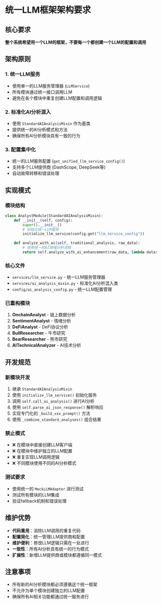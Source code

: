 # 统一LLM框架架构要求

## 核心要求
**整个系统希望用一个LLM的框架，不要每一个都创建一个LLM的配置和调用**

## 架构原则

### 1. 统一LLM服务
- 使用单一的LLM服务管理器 (`LLMService`)
- 所有模块通过统一接口调用LLM
- 避免在各个模块中重复创建LLM配置和调用逻辑

### 2. 标准化AI分析混入
- 使用 `StandardAIAnalysisMixin` 作为基类
- 提供统一的AI分析模式和方法
- 确保所有AI分析模块具有一致的行为

### 3. 配置集中化
- 统一的LLM服务配置 (`get_unified_llm_service_config()`)
- 支持多个LLM提供商 (DashScope, DeepSeek等)
- 自动故障转移和错误处理

## 实现模式

### 模块结构
```python
class AnalystModule(StandardAIAnalysisMixin):
    def __init__(self, config):
        super().__init__()
        # 初始化统一LLM服务
        initialize_llm_service(config.get("llm_service_config"))
    
    def analyze_with_ai(self, traditional_analysis, raw_data):
        # 使用统一的AI增强分析流程
        return self.analyze_with_ai_enhancement(raw_data, lambda data: traditional_analysis)
```

### 核心文件
- `services/llm_service.py` - 统一LLM服务管理器
- `services/ai_analysis_mixin.py` - 标准化AI分析混入类
- `config/ai_analysis_config.py` - 统一LLM配置管理

### 已重构模块
1. **OnchainAnalyst** - 链上数据分析
2. **SentimentAnalyst** - 情绪分析  
3. **DeFiAnalyst** - DeFi协议分析
4. **BullResearcher** - 牛市研究
5. **BearResearcher** - 熊市研究
6. **AITechnicalAnalyzer** - AI技术分析

## 开发规范

### 新模块开发
1. 继承 `StandardAIAnalysisMixin`
2. 使用 `initialize_llm_service()` 初始化服务
3. 调用 `self.call_ai_analysis()` 进行AI分析
4. 使用 `self.parse_ai_json_response()` 解析响应
5. 实现专门化的 `_build_xxx_prompt()` 方法
6. 使用 `_combine_standard_analyses()` 组合结果

### 禁止模式
- ❌ 在模块中直接创建LLM客户端
- ❌ 在模块中维护独立的LLM配置
- ❌ 重复实现LLM调用逻辑
- ❌ 不同模块使用不同的AI分析模式

### 测试要求
- 使用统一的 `MockLLMAdapter` 进行测试
- 测试所有模块的LLM集成
- 验证fallback机制和错误处理

## 维护优势
- **代码重用**：消除LLM调用的重复代码
- **配置简化**：统一管理LLM提供商和配置
- **维护便利**：修改LLM逻辑只需在一处进行
- **一致性**：所有AI分析具有统一的行为模式
- **扩展性**：新增LLM提供商或模块都遵循同一模式

## 注意事项
- 所有新的AI分析模块都必须遵循这个统一框架
- 不允许为单个模块创建独立的LLM配置
- 确保所有AI相关功能都通过统一服务进行